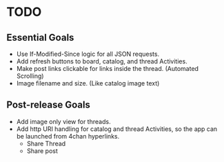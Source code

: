 TODO
====

Essential Goals
---------------

* Use If-Modified-Since logic for all JSON requests.
* Add refresh buttons to board, catalog, and thread Activities.
* Make post links clickable for links inside the thread. (Automated Scrolling)
* Image filename and size. (Like catalog image text)

Post-release Goals
-------------------

* Add image only view for threads.
* Add http URI handling for catalog and thread Activities, so the app can
  be launched from 4chan hyperlinks.
    * Share Thread
    * Share post
